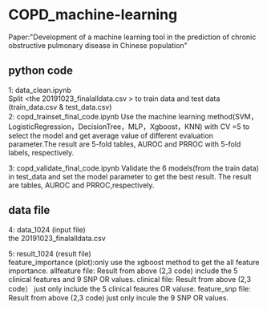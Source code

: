 # COPD_machine-learning
Paper:"Development of a machine learning tool in the prediction of chronic obstructive pulmonary disease in Chinese population"
###
## python code 
1: data_clean.ipynb  
    Split <the 20191023_finalalldata.csv > to train data and test data  (train_data.csv & test_data.csv)   
2: copd_trainset_final_code.ipynb 
     Use the machine learning method(SVM，LogisticRegression，DecisionTree，MLP，Xgboost，KNN) with CV =5 to select the model and get average value of different evaluation parameter.The result are 5-fold tables, AUROC and PRROC with 5-fold labels, respectively. 

3: copd_validate_final_code.ipynb 
     Validate the 6 models(from the train data) in test_data and set the model parameter to get the best result. The result are tables, AUROC and PRROC,respectively. 
## data file  

4: data_1024  (input file)   
    the 20191023_finalalldata.csv

5: result_1024 (result file)  
    feature_importance (plot):only use the xgboost method to get the all feature importance.
    allfeature file: Result from above (2,3 code) include the 5 clinical features and 9 SNP OR values. 
    clinical file:  Result from above (2,3 code） just only include the 5 clinical feaures OR valuse.
    feature_snp file: Result from above (2,3 code) just only incule the 9 SNP OR values.
